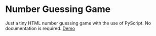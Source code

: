 # Number Guessing Game
Just a tiny HTML number guessing game with the use of PyScript. No documentation is required.
[Demo](https://yuzuk1shimotsuki.github.io/number-guessing-game/)
